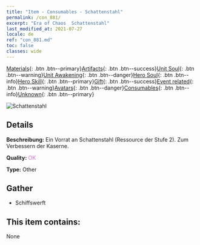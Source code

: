 ```yaml
---
title: "Item - Consumables - Schattenstahl"
permalink: /con_881/
excerpt: "Era of Chaos  Schattenstahl"
last_modified_at: 2021-07-27
locale: de
ref: "con_881.md"
toc: false
classes: wide
---
```

 [Materials](/ItemsDE/){: .btn .btn--primary}[Artifacts](/ItemsDE/Artifacts/){: .btn .btn--success}[Unit Soul](/ItemsDE/UnitSoul/){: .btn .btn--warning}[Unit Awakening](/ItemsDE/UnitAwakening/){: .btn .btn--danger}[Hero Soul](/ItemsDE/HeroSoul/){: .btn .btn--info}[Hero Skill](/ItemsDE/HeroSkill/){: .btn .btn--primary}[Gift](/ItemsDE/Gift/){: .btn .btn--success}[Event related](/ItemsDE/Events/){: .btn .btn--warning}[Avatars](/ItemsDE/Avatars/){: .btn .btn--danger}[Consumables](/ItemsDE/Consumables/){: .btn .btn--info}[Unknown](/ItemsDE/Unknown/){: .btn .btn--primary}

 ![Schattenstahl](/images/t/i_114.png)

## Details
 **Beschreibung:** Ein Vorrat an Schattenstahl (Ressource der Stufe 2). Zum Verbessern der Kaserne.

 **Quality:** <span style="color: #DA70D6">OK</span>

 **Type:** Other

## Gather

*    Schiffswerft 

## This item contains:

  None

